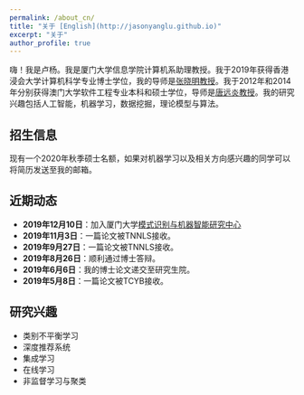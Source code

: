 ```yaml
---
permalink: /about_cn/
title: "关于 [English](http://jasonyanglu.github.io)"
excerpt: "关于"
author_profile: true
---
```



嗨！我是卢杨。我是厦门大学信息学院计算机系助理教授。我于2019年获得香港浸会大学计算机科学专业博士学位，我的导师是[张晓明教授](http://www.comp.hkbu.edu.hk/~ymc/)。我于2012年和2014年分别获得澳门大学软件工程专业本科和硕士学位，导师是[唐远炎教授](https://www.fst.um.edu.mo/en/staff/fstyyt.html)。我的研究兴趣包括人工智能，机器学习，数据挖掘，理论模型与算法。

## 招生信息
现有一个2020年秋季硕士名额，如果对机器学习以及相关方向感兴趣的同学可以将简历发送至我的邮箱。

## 近期动态

* **2019年12月10日**：加入厦门大学[模式识别与机器智能研究中心](http://pami.xmu.edu.cn/)
* **2019年11月3日**：一篇论文被TNNLS接收。
* **2019年9月27日**：一篇论文被TNNLS接收。
* **2019年8月26日**：顺利通过博士答辩。
* **2019年6月6日**：我的博士论文递交至研究生院。
* **2019年5月8日**：一篇论文被TCYB接收。



## 研究兴趣

* 类别不平衡学习
* 深度推荐系统
* 集成学习
* 在线学习
* 非监督学习与聚类

 